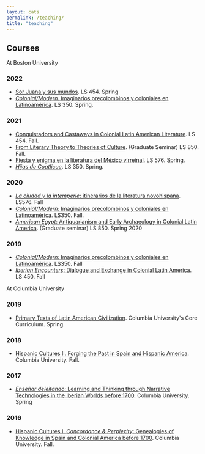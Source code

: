 ```yaml
---
layout: cats
permalink: /teaching/
title: "teaching"
---
```


## Courses

At Boston University
### 2022
- [Sor Juana y sus mundos](https://dhcolmenares.net/sorjuana/). LS 454. Spring
- [*Colonial/Modern*. Imaginarios precolombinos y coloniales en Latinoamérica](https://hipomenes.github.io/colonial-modern/#!index.md). LS 350. Spring. 

### 2021
- [Conquistadors and Castaways in Colonial Latin American Literature](https://dhcolmenares.net/ls452/). LS 454. Fall. 
- [From Literary Theory to Theories of Culture](https://dhcolmenares.net/theory/). (Graduate Seminar) LS 850. Fall.
- [Fiesta y enigma en la literatura del México virreinal](hipomenes.github.io/novohispana). LS 576. Spring.
- [*Hijas de Coatlicue*](https://hipomenes.github.io/colonial-modern/#!index.md). LS 350. Spring. 

### 2020

- [*La ciudad y la intemperie*: itinerarios de la literatura novohispana](). LS576. Fall
- [*Colonial/Modern*: Imaginarios precolombinos y coloniales en Latinoamérica](https://hipomenes.github.io/colonial-modern/#!index.md). LS350. Fall.
- [*American Egypt*: Antiquarianism and Early Archaeology in Colonial Latin America](https://sites.bu.edu/american-egypt/). (Graduate seminar) LS 850. Spring 2020 

### 2019

- [*Colonial/Modern*: Imaginarios precolombinos y coloniales en Latinoamérica](https://hipomenes.github.io/colonial-modern/#!index.md). LS350. Fall
- [*Iberian Encounters*: Dialogue and Exchange in Colonial Latin America](https://hipomenes.github.io/iberian-encounters/#!index.md). LS 450. Fall

At Columbia University 

### 2019
- [Primary Texts of Latin American Civilization](). Columbia University's Core Curriculum. Spring.

### 2018

- [Hispanic Cultures II. Forging the Past in Spain and Hispanic America](). Columbia University. Fall.

### 2017

- [*Enseñar deleitando*: Learning and Thinking through Narrative Technologies in the Iberian Worlds before 1700](). Columbia University. Spring

### 2016

- [Hispanic Cultures I. *Concordance & Perplexity*: Genealogies of Knowledge in Spain and Colonial America before 1700](). Columbia University. Fall.
